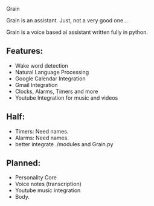 Grain

Grain is an assistant. Just, not a very good one...

Grain is a voice based ai assistant written fully in python.

## Features:
- Wake word detection
- Natural Language Processing
- Google Calendar Integration
- Gmail Integration
- Clocks, Alarms, Timers and more
- Youtube Integration for music and videos

## Half:
- Timers: Need names.
- Alarms: Need names.
- better integrate ./modules and Grain.py
## Planned:
- Personality Core
- Voice notes (transcription)
- Youtube music integration
- Body.